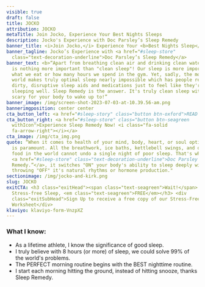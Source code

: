 ```yaml
---
visible: true
draft: false
title: JOCKO
attribution: JOCKO
metaTitle: Join Jocko, Experience Your Best Nights Sleeps
description: Jocko's Experience with Doc Parsley’s Sleep Remedy
banner_title: <i>Join Jocko,</i> Experience Your <b>Best Nights Sleep</b>
banner_tagline: Jocko’s Experience with <a href="#sleep-store"
  class="text-decoration-underline">Doc Parsley’s Sleep Remedy</a>
banner_text: <b>“Apart from breathing clean air and drinking clean water, there
  is nothing more important than "clean sleep"! Our sleep is more important than
  what we eat or how many hours we spend in the gym. Yet, sadly, the modern
  world makes truly optimal sleep nearly impossible which has people relying on
  dirty, disruptive sleep aids and medications just to feel like they're
  sleeping well. Sleep Remedy is the answer. It's truly clean sleep with nothing
  scary for your body to wake up to!”
banner_image: /img/screen-shot-2023-07-03-at-10.39.56-am.png
bannerimgposition: center center
cta_button_left: <a href="#sleep-story" class="button btn-oxford">READ JOSEPH’S SLEEP STORY</a>
cta_button_right: <a href="#sleep-store" class="button btn-seagreen
  withIcon">Experience Sleep Remedy Now! <i class="fa-solid
  fa-arrow-right"></i></a>
cta_image: /img/cta_img.png
quote: “When it comes to health of your mind, body, heart, or soul optimal sleep
  is paramount. All the breathwork, ice baths, kettlebell swings, and organic
  food in the world cannot undo a single night of poor sleep. That's why we love
  <a href="#sleep-store" class="text-decoration-underline">Doc Parsley's Sleep
  Remedy.”</a>, it switches "ON" your body's ability to sleep deeply without
  throwing "OFF" it's natural rhythms or hormone production."
sectionimage: /img/jocko-and-kirk.png
slug: JOCKO
exitCTA: <h3 class="exitHead"><span class="text-seagreen">Wait!</span> Get
  Stress-free Sleep, <em class="text-seagreen">FREE</em></h3> <div
  class="exitSubHead">Sign Up to receive a free copy of our Stress-Free Sleep
  Worksheet</div>
klaviyo: klaviyo-form-VnzpXZ
---
```


### What I know:

- As a lifetime athlete, I know the significance of good sleep.
- I truly believe with 8 hours (or more) of sleep, we could solve 99% of the world's problems.
- The PERFECT morning routine begins with the BEST nighttime routine.
- I start each morning hitting the ground, instead of hitting snooze, thanks Sleep Remedy.
